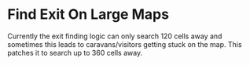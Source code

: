 # Find Exit On Large Maps
Currently the exit finding logic can only search 120 cells away and sometimes this leads to caravans/visitors getting stuck on the map. This patches it to search up to 360 cells away.
